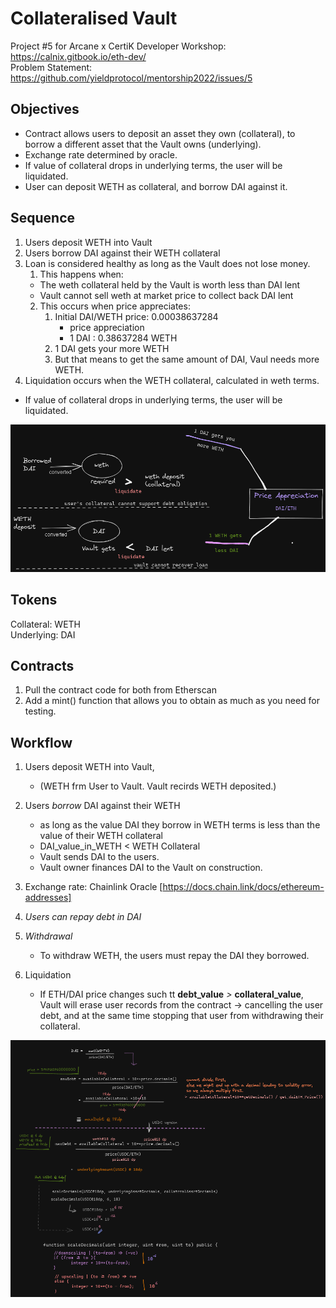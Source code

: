 # Collateralised Vault
Project #5 for Arcane x CertiK Developer Workshop: https://calnix.gitbook.io/eth-dev/ <br>
Problem Statement: https://github.com/yieldprotocol/mentorship2022/issues/5

## Objectives
* Contract allows users to deposit an asset they own (collateral), to borrow a different asset that the Vault owns (underlying). 
* Exchange rate determined by oracle.
* If value of collateral drops in underlying terms, the user will be liquidated.
* User can deposit WETH as collateral, and borrow DAI against it.

## Sequence
1. Users deposit WETH into Vault
2. Users borrow DAI against their WETH collateral
3. Loan is considered healthy as long as the Vault does not lose money. <br>
    1. This happens when:
    * The weth collateral held by the Vault is worth less than DAI lent
    * Vault cannot sell weth at market price to collect back DAI lent
    2. This occurs when price appreciates:
        1. Initial DAI/WETH price: 0.00038637284
            * price appreciation
            * 1 DAI : 0.38637284 WETH
        2. 1 DAI gets your more WETH
        3. But that means to get the same amount of DAI, Vaul needs more WETH.
4. Liquidation occurs when the WETH collateral, calculated in weth terms.
* If value of collateral drops in underlying terms, the user will be liquidated.

![Alt text](image.png)

## Tokens
Collateral: WETH <br>
Underlying: DAI

## Contracts
1. Pull the contract code for both from Etherscan
2. Add a mint() function that allows you to obtain as much as you need for testing.

## Workflow
1. Users deposit WETH into Vault, 
    - (WETH frm User to Vault. Vault recirds WETH deposited.)

2. Users *borrow* DAI against their WETH
    - as long as the value DAI they borrow in WETH terms is less than the value of their WETH collateral
    - DAI_value_in_WETH < WETH Collateral
    - Vault sends DAI to the users.
    - Vault owner finances DAI to the Vault on construction.

3. Exchange rate: Chainlink Oracle [https://docs.chain.link/docs/ethereum-addresses]

4. *Users can repay debt in DAI*

5. *Withdrawal* 
    - To withdraw WETH, the users must repay the DAI they borrowed.

6. Liquidation
    - If ETH/DAI price changes such tt **debt_value** *>* **collateral_value**, 
    Vault will erase user records from the contract -> cancelling the user debt, and at the same time stopping that user from withdrawing their collateral.

![Alt text](image-2.png)
